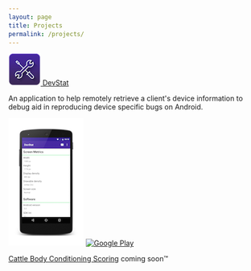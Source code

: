 ```yaml
---
layout: page
title: Projects
permalink: /projects/
---
```

[![DevStat](/assets/devstat_launcher.png) DevStat](/DevStat)

  An application to help remotely retrieve a client's device information to debug aid in reproducing device specific bugs on Android.

  ![DevStat](/assets/DevStat.png) [![Google Play](http://developer.android.com/images/brand/en_generic_rgb_wo_60.png)](https://play.google.com/store/apps/details?id=uk.co.ianfield.devstat)

[Cattle Body Conditioning Scoring](http://github.com/IanField90/CattleBodyConditioning) coming soon&trade;
